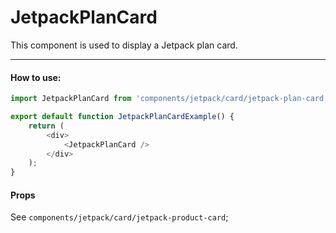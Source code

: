 # JetpackPlanCard

This component is used to display a Jetpack plan card.

---

#### How to use:

```js
import JetpackPlanCard from 'components/jetpack/card/jetpack-plan-card';

export default function JetpackPlanCardExample() {
	return (
		<div>
			<JetpackPlanCard />
		</div>
	);
}
```

#### Props

See `components/jetpack/card/jetpack-product-card`;
